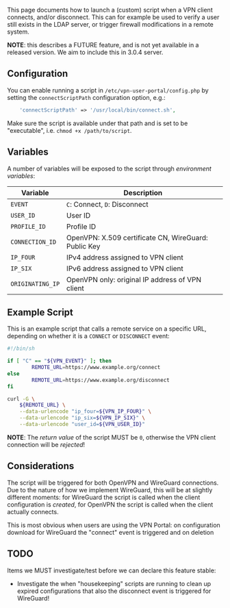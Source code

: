 This page documents how to launch a (custom) script when a VPN client connects, 
and/or disconnect. This can for example be used to verify a user still exists 
in the LDAP server, or trigger firewall modifications in a remote system.

**NOTE**: this describes a FUTURE feature, and is not yet available in a 
released version. We aim to include this in 3.0.4 server.

## Configuration

You can enable running a script in `/etc/vpn-user-portal/config.php` by setting
the `connectScriptPath` configuration option, e.g.:

```php
    'connectScriptPath' => '/usr/local/bin/connect.sh',
```

Make sure the script is available under that path and is set to be 
"executable", i.e. `chmod +x /path/to/script`.

## Variables

A number of variables will be exposed to the script through 
_environment variables_:

| Variable         | Description                                          |
| ---------------- | ---------------------------------------------------- |
| `EVENT`          | `C`: Connect, `D`: Disconnect                        |
| `USER_ID`        | User ID                                              |
| `PROFILE_ID`     | Profile ID                                           |
| `CONNECTION_ID`  | OpenVPN: X.509 certificate CN, WireGuard: Public Key |
| `IP_FOUR`        | IPv4 address assigned to VPN client                  |
| `IP_SIX`         | IPv6 address assigned to VPN client                  |
| `ORIGINATING_IP` | OpenVPN only: original IP address of VPN client      |

## Example Script

This is an example script that calls a remote service on a specific URL, 
depending on whether it is a `CONNECT` or `DISCONNECT` event:

```bash
#!/bin/sh

if [ "C" == "${VPN_EVENT}" ]; then
        REMOTE_URL=https://www.example.org/connect
else
        REMOTE_URL=https://www.example.org/disconnect
fi

curl -G \
    ${REMOTE_URL} \
    --data-urlencode "ip_four=${VPN_IP_FOUR}" \
    --data-urlencode "ip_six=${VPN_IP_SIX}" \
    --data-urlencode "user_id=${VPN_USER_ID}"
```

**NOTE**: The _return value_ of the script MUST be `0`, otherwise the VPN 
client connection will be _rejected_!

## Considerations

The script will be triggered for both OpenVPN and WireGuard connections. Due to 
the nature of how we implement WireGuard, this will be at slightly different
moments: for WireGuard the script is called when the client configuration is
_created_, for OpenVPN the script is called when the client actually connects.

This is most obvious when users are using the VPN Portal: on configuration 
download for WireGuard the "connect" event is triggered and on deletion 

## TODO

Items we MUST investigate/test before we can declare this feature stable:

* Investigate the when "housekeeping" scripts are running to clean up expired 
  configurations that also the disconnect event is triggered for WireGuard!
